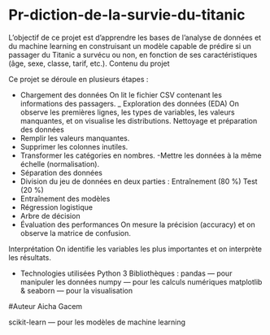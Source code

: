 # Pr-diction-de-la-survie-du-titanic
L’objectif de ce projet est d’apprendre les bases de l’analyse de données et du machine learning en construisant un modèle capable de prédire si un passager du Titanic a survécu ou non, en fonction de ses caractéristiques (âge, sexe, classe, tarif, etc.).
Contenu du projet

Ce projet se déroule en plusieurs étapes :
- Chargement des données
On lit le fichier CSV contenant les informations des passagers.
_ Exploration des données (EDA)
On observe les premières lignes, les types de variables, les valeurs manquantes, et on visualise les distributions.
Nettoyage et préparation des données
- Remplir les valeurs manquantes.
- Supprimer les colonnes inutiles.
- Transformer les catégories en nombres.
-Mettre les données à la même échelle (normalisation).
- Séparation des données
- Division du jeu de données en deux parties :
Entraînement (80 %)
Test (20 %)
- Entraînement des modèles
- Régression logistique
- Arbre de décision
- Évaluation des performances
On mesure la précision (accuracy) et on observe la matrice de confusion.

Interprétation
On identifie les variables les plus importantes et on interprète les résultats.

- Technologies utilisées
Python 3
Bibliothèques :
pandas — pour manipuler les données
numpy — pour les calculs numériques
matplotlib & seaborn — pour la visualisation

#Auteur
Aicha Gacem


scikit-learn — pour les modèles de machine learning

